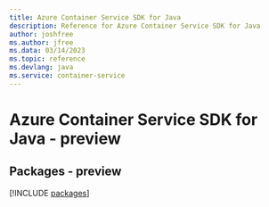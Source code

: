 ```yaml
---
title: Azure Container Service SDK for Java
description: Reference for Azure Container Service SDK for Java
author: joshfree
ms.author: jfree
ms.data: 03/14/2023
ms.topic: reference
ms.devlang: java
ms.service: container-service
---
```

# Azure Container Service SDK for Java - preview
## Packages - preview
[!INCLUDE [packages](container-service-index.md)]
